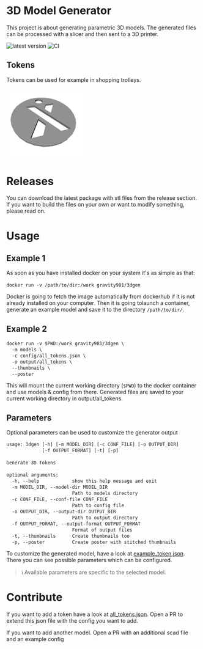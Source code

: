 # 3D Model Generator
This project is about generating parametric 3D models. The generated files can be processed with a slicer and then sent to a 3D printer. 

![latest version](https://img.shields.io/github/v/release/gravity981/3d_model_generator)
![CI](https://github.com/gravity981/3d_model_generator/actions/workflows/continous_integration.yml/badge.svg)

## Tokens
Tokens can be used for example in shopping trolleys.

<img src="example.png" alt="example token" width="200"/>


# Releases
You can download the latest package with stl files from the release section. If you want to build the files on your own or want to modify something, please read on.


# Usage

## Example 1
As soon as you have installed docker on your system it's as simple as that:

`docker run -v /path/to/dir:/work gravity981/3dgen`

Docker is going to fetch the image automatically from dockerhub if it is not already installed on your computer. 
Then it is going tolaunch a container, generate an example model and save it to the directory `/path/to/dir/`.

## Example 2

```
docker run -v $PWD:/work gravity981/3dgen \
  -m models \
  -c config/all_tokens.json \
  -o output/all_tokens \
  --thumbnails \
  --poster
```
This will mount the current working directory (`$PWD`) to the docker container and use models & config from there.
Generated files are saved to your current working directory in output/all_tokens.


## Parameters
Optional parameters can be used to customize the generator output
```
usage: 3dgen [-h] [-m MODEL_DIR] [-c CONF_FILE] [-o OUTPUT_DIR]
             [-f OUTPUT_FORMAT] [-t] [-p]

Generate 3D Tokens

optional arguments:
  -h, --help            show this help message and exit
  -m MODEL_DIR, --model-dir MODEL_DIR
                        Path to models directory
  -c CONF_FILE, --conf-file CONF_FILE
                        Path to config file
  -o OUTPUT_DIR, --output-dir OUTPUT_DIR
                        Path to output directory
  -f OUTPUT_FORMAT, --output-format OUTPUT_FORMAT
                        Format of output files
  -t, --thumbnails      Create thumbnails too
  -p, --poster          Create poster with stitched thumbnails
```

To customize the generated model, have a look at [example_token.json](config/example_token.json). 
There you can see possible parameters which can be configured. 
> :information_source: Available parameters are specific to the selected model.


# Contribute
If you want to add a token have a look at [all_tokens.json](config/all_tokens.json). Open a PR to extend this json file with the config you want to add.

If you want to add another model. Open a PR with an additional scad file and an example config